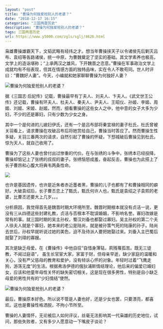 ```yaml
---
layout: "post"
title: "曹操为何独爱抢别人的老婆？"
date: "2018-12-17 16:15"
categories: "三国两晋历史"
description: "曹操为何独爱抢别人的老婆？"
tags: 三国两晋历史
url: https://www.y5000.com/zgls/sglj/4626.html
---
```






枭雄曹操雄霸天下，文韬武略有经纬之才。想当年曹操挟天子以令诸侯先后剿灭吕布、袁绍等各路诸侯，统一中原，为曹魏奠定了坚实的基础。其文学素养也极高，文学上的造诣堪称；“上承两汉之雄风，下开魏晋之恣意。”曹操在军事政治文学上成就均有不俗表现，但其在情感方面的独特品味，实在令人不敢苟同。世人时评曰：“曹魏好人妻”。今天，小编就和她家聊聊曹操为何独好人妻？

![曹操为何独爱抢别人的老婆？](/uploads/allimg/161104/6-161104133620J3.JPG)

据《三国志·后妃传》记载，曹操最早有丁夫人、刘夫人、卞夫人。《武文世王公传》还记载，曹操有环夫人、杜夫人、秦夫人、尹夫人、王昭仪、孙姬、李姬、周姬、刘姬、宋姬、赵姬。然而，细看曹操的这些女人之中，他中意的女子大多为少妇，不少的还是寡妇，只有少数为少女之身。

其中一个是何进的儿媳妇伊氏，还有一个是吕布部将秦宜禄的妻子杜氏，杜氏曾被关羽看上，请求曹操在攻破吕布后将她赏给自己，曹操当时答应了。然而曹操生性多疑，关羽三番两次的请求，自然引起了曹操的怀疑，下邳城破后曹操见到杜氏，惊为天人，就自己收用了。

曹操为了这些人妻也曾付出过惨重的代价。在与张绣的斗争中，张绣本已经投降，曹操却惦记上了张绣的叔叔的妻子。张绣恼怒成羞，奋起反击，曹操也为此搭上了长子曹昂和心腹大将典韦两条性命。

![](https://img.y5000.com/uploads/allimg/161104/134JUN0-0.jpg)

也许是基因遗传，也许是近朱者赤近墨者黑，曹操的儿子也都有了和曹操相同的癖好。大破袁绍后，长子曹丕恋上了甄氏，甄氏何许人也，甄氏是袁绍之子袁熙的老婆，比曹丕还要大上几岁。。。

分析原因，我觉得首先是魏晋时期大环境所至。魏晋时期根本就没有贞洁一说，更没有三从四德这些封建礼教，贞洁与否根本不耽误婚姻，不影响名誉。寡妇改嫁是常有的事。就三国时期的吴主孙权，蜀汉刘备也都娶过寡妇。吴主孙权的第二个夫人徐夫人就是个寡妇，她本来的老公是陆尚，就是被孙策气死的陆康的孙子。陆尚去世后，孙权早就听说过她的美色，迫不及待派人要把她娶过来。刘备入主巴蜀后就娶了刘璋的寡嫂。

其次是缺乏母爱。在《曹操传》中他自叹“自惜身薄轱，夙残罹孤苦。既无三徒教，不闻过庭语”，
虽生长官宦大家，家富于财，但母亲早逝，缺少家庭的温暖和关心，没有严父慈母的教育和爱护，没有倾诉心怀的对象。年轻时过着“飞鹰走狗，游荡无度”的生活。根据弗洛伊德的俄狄浦斯情结理论，他后来的偏爱已婚妇女，应该和他童年母性关怀的缺失密切相关。这是现在很多男性，特别是自小缺乏母爱的男性共有的“少妇情结”使然。

![曹操为何独爱抢别人的老婆？](/uploads/allimg/161104/6-161104133I1Q6.JPG)

最后，曹操原本好色。所以说不管是人妻也好，还是少女也罢，只要漂亮，都喜欢。这也是曹操性格洒脱，不拘小节所至。

曹操的人妻情怀，无论被后人如何评议，丝毫无法影响其一代枭雄的历史地位，试问，那些失败者，又有多少人愿意动一下嘴皮子谈论？

